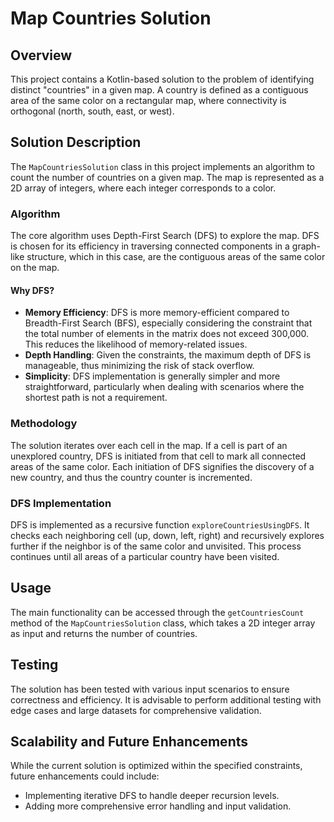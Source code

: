 # Map Countries Solution

## Overview
This project contains a Kotlin-based solution to the problem of identifying distinct "countries" in a given map. A country is defined as a contiguous area of the same color on a rectangular map, where connectivity is orthogonal (north, south, east, or west).

## Solution Description
The `MapCountriesSolution` class in this project implements an algorithm to count the number of countries on a given map. The map is represented as a 2D array of integers, where each integer corresponds to a color.

### Algorithm
The core algorithm uses Depth-First Search (DFS) to explore the map. DFS is chosen for its efficiency in traversing connected components in a graph-like structure, which in this case, are the contiguous areas of the same color on the map.

#### Why DFS?
- **Memory Efficiency**: DFS is more memory-efficient compared to Breadth-First Search (BFS), especially considering the constraint that the total number of elements in the matrix does not exceed 300,000. This reduces the likelihood of memory-related issues.
- **Depth Handling**: Given the constraints, the maximum depth of DFS is manageable, thus minimizing the risk of stack overflow.
- **Simplicity**: DFS implementation is generally simpler and more straightforward, particularly when dealing with scenarios where the shortest path is not a requirement.

### Methodology
The solution iterates over each cell in the map. If a cell is part of an unexplored country, DFS is initiated from that cell to mark all connected areas of the same color. Each initiation of DFS signifies the discovery of a new country, and thus the country counter is incremented.

### DFS Implementation
DFS is implemented as a recursive function `exploreCountriesUsingDFS`. It checks each neighboring cell (up, down, left, right) and recursively explores further if the neighbor is of the same color and unvisited. This process continues until all areas of a particular country have been visited.

## Usage
The main functionality can be accessed through the `getCountriesCount` method of the `MapCountriesSolution` class, which takes a 2D integer array as input and returns the number of countries.

## Testing
The solution has been tested with various input scenarios to ensure correctness and efficiency. It is advisable to perform additional testing with edge cases and large datasets for comprehensive validation.

## Scalability and Future Enhancements
While the current solution is optimized within the specified constraints, future enhancements could include:
- Implementing iterative DFS to handle deeper recursion levels.
- Adding more comprehensive error handling and input validation.
